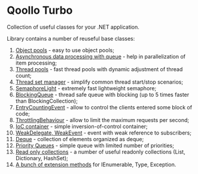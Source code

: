 Qoollo Turbo
===============

Collection of useful classes for your .NET application.


Library contains a number of reuseful base classes:

1. [Object pools](https://github.com/qoollo/system-class-library/wiki/Object-pool) - easy to use object pools;
2. [Asynchronous data processing with queue](https://github.com/qoollo/system-class-library/wiki/QueueAsyncProcessor) - help in parallelization of item processing;
3. [Thread pools](https://github.com/qoollo/system-class-library/wiki/Thread-Pool) - fast thread pools with dynamic adjustment of thread count;
4. [Thread set manager](https://github.com/qoollo/system-class-library/wiki/ThreadSetManager) - simplify common thread start/stop scenarios;
5. [SemaphoreLight](https://github.com/qoollo/system-class-library/wiki/SemaphoreLight) - extremely fast lightweight semaphore;
6. [BlockingQueue](https://github.com/qoollo/system-class-library/wiki/BlockingQueue) - thread safe queue with blocking (up to 5 times faster than BlockingCollection); 
7. [EntryCountingEvent](https://github.com/qoollo/system-class-library/wiki/EntryCountingEvent) - allow to control the clients entered some block of code;
8. [ThrottlingBehaviour](https://github.com/qoollo/system-class-library/wiki/ThrottlingBehaviour) - allow to limit the maximum requests per second;
9. [IoC container](https://github.com/qoollo/system-class-library/wiki/IoC) - simple inversion-of-control container;
10. [WeakDelegate, WeakEvent](https://github.com/qoollo/system-class-library/wiki/WeakEvent) - event with weak reference to subscribers;
11. [Deque](https://github.com/qoollo/system-class-library/wiki/Deque) - collection of elements organized as deque;
12. [Priority Queues](https://github.com/qoollo/system-class-library/wiki/Priority-Queues) - simple queue with limited number of priorities;
13. [Read only collections](https://github.com/qoollo/system-class-library/wiki/Read-only-collections) - a number of useful readonly collections (List, Dictionary, HashSet);
14. [A bunch of extension methods](https://github.com/qoollo/system-class-library/wiki/Extension-Methods) for IEnumerable, Type, Exception.

